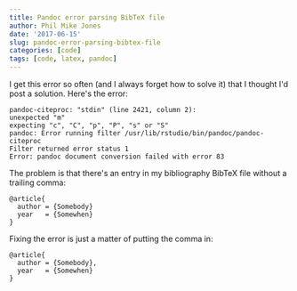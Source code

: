 ```yaml
---
title: Pandoc error parsing BibTeX file
author: Phil Mike Jones
date: '2017-06-15'
slug: pandoc-error-parsing-bibtex-file
categories: [code]
tags: [code, latex, pandoc]
---
```


I get this error so often (and I always forget how to solve it) that I thought I'd post a solution.
Here's the error:

```
pandoc-citeproc: "stdin" (line 2421, column 2):
unexpected "m"
expecting "c", "C", "p", "P", "s" or "S"
pandoc: Error running filter /usr/lib/rstudio/bin/pandoc/pandoc-citeproc
Filter returned error status 1
Error: pandoc document conversion failed with error 83
```

The problem is that there's an entry in my bibliography BibTeX file without a trailing comma:

```
@article{
  author = {Somebody}
  year   = {Somewhen}
}
```

Fixing the error is just a matter of putting the comma in:

```
@article{
  author = {Somebody},
  year   = {Somewhen}
}
```
